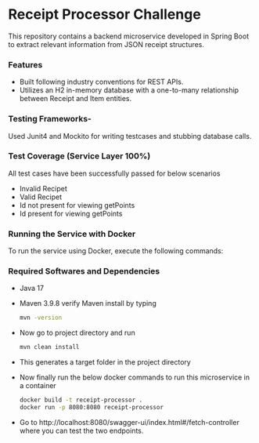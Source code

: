 # Receipt Processor Challenge

This repository contains a backend microservice developed in Spring Boot to extract relevant information from JSON receipt structures.

### Features
- Built following industry conventions for REST APIs.
- Utilizes an H2 in-memory database with a one-to-many relationship between Receipt and Item entities.

### Testing Frameworks-
  Used Junit4 and Mockito for writing testcases and stubbing database calls.
  
### Test Coverage (Service Layer 100%)
All test cases have been successfully passed for below scenarios
- Invalid Recipet
- Valid Recipet
- Id not present for viewing getPoints
- Id present for viewing getPoints

### Running the Service with Docker
To run the service using Docker, execute the following commands:

### Required Softwares and Dependencies
- Java 17
- Maven 3.9.8
  verify Maven install by typing

  ```sh
  mvn -version
- Now go to project directory and run
  
   ```sh
   mvn clean install
- This generates a target folder in the project directory
- Now finally run the below docker commands to run this microservice in a container
  
  ```sh
  docker build -t receipt-processor .
  docker run -p 8080:8080 receipt-processor
- Go to http://localhost:8080/swagger-ui/index.html#/fetch-controller where you can test the two endpoints.
